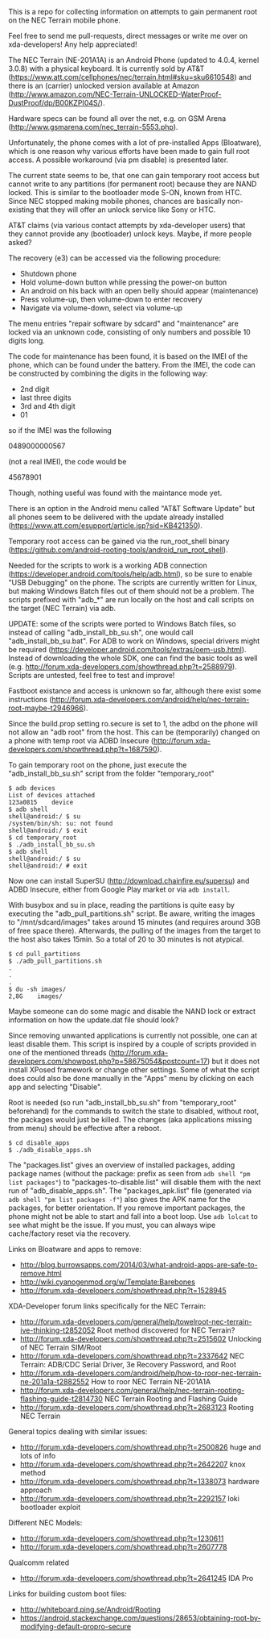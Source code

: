 This is a repo for collecting information on attempts to gain permanent root on the NEC Terrain mobile phone.

Feel free to send me pull-requests, direct messages or write me over on xda-developers! Any help appreciated!

The NEC Terrain (NE-201A1A) is an Android Phone (updated to 4.0.4, kernel 3.0.8) with a physical keyboard. It is currently sold by AT&T (https://www.att.com/cellphones/nec/terrain.html#sku=sku6610548) and there is an (carrier) unlocked version available at Amazon (http://www.amazon.com/NEC-Terrain-UNLOCKED-WaterProof-DustProof/dp/B00KZPI04S/).

Hardware specs can be found all over the net, e.g. on GSM Arena (http://www.gsmarena.com/nec_terrain-5553.php).

Unfortunately, the phone comes with a lot of pre-installed Apps (Bloatware), which is one reason why various efforts have been made to gain full root access. A possible workaround (via pm disable) is presented later.

The current state seems to be, that one can gain temporary root access but cannot write to any partitions (for permanent root) because they are NAND locked. This is similar to the bootloader mode S-ON, known from HTC. Since NEC stopped making mobile phones, chances are basically non-existing that they will offer an unlock service like Sony or HTC.

AT&T claims (via various contact attempts by xda-developer users) that they cannot provide any (bootloader) unlock keys. Maybe, if more people asked?

The recovery (e3) can be accessed via the following procedure:
* Shutdown phone
* Hold volume-down button while pressing the power-on button
* An android on his back with an open belly should appear (maintenance)
* Press volume-up, then volume-down to enter recovery
* Navigate via volume-down, select via volume-up

The menu entries "repair software by sdcard" and "maintenance" are locked via an unknown code, consisting of only numbers and possible 10 digits long.

The code for maintenance has been found, it is based on the IMEI of the phone, which can be found under the battery. From the IMEI, the code can be constructed by combining the digits in the following way:

* 2nd digit
* last three digits
* 3rd and 4th digit
* 01

so if the IMEI was the following 

0489000000567 

(not a real IMEI), the code would be

45678901

Though, nothing useful was found with the maintance mode yet.

There is an option in the Android menu called "AT&T Software Update" but all phones seem to be delivered with the update already installed (https://www.att.com/esupport/article.jsp?sid=KB421350).

Temporary root access can be gained via the run_root_shell binary (https://github.com/android-rooting-tools/android_run_root_shell).

Needed for the scripts to work is a working ADB connection (https://developer.android.com/tools/help/adb.html), so be sure to enable "USB Debugging" on the phone. The scripts are currently written for Linux, but making Windows Batch files out of them should not be a problem. The scripts prefixed with "adb_*" are run locally on the host and call scripts on the target (NEC Terrain) via adb.

UPDATE: some of the scripts were ported to Windows Batch files, so instead of calling "adb_install_bb_su.sh", one would call "adb_install_bb_su.bat". For ADB to work on Windows, special drivers might be required (https://developer.android.com/tools/extras/oem-usb.html). Instead of downloading the whole SDK, one can find the basic tools as well (e.g. http://forum.xda-developers.com/showthread.php?t=2588979). Scripts are untested, feel free to test and improve!

Fastboot existance and access is unknown so far, although there exist some instructions (http://forum.xda-developers.com/android/help/nec-terrain-root-maybe-t2946966).

Since the build.prop setting ro.secure is set to 1, the adbd on the phone will not allow an "adb root" from the host. This can be (temporarily) changed on a phone with temp root via ADBD Insecure (http://forum.xda-developers.com/showthread.php?t=1687590).

To gain temporary root on the phone, just execute the "adb_install_bb_su.sh" script from the folder "temporary_root"

```
$ adb devices
List of devices attached 
123a0815    device
$ adb shell
shell@android:/ $ su
/system/bin/sh: su: not found
shell@android:/ $ exit
$ cd temporary_root
$ ./adb_install_bb_su.sh
$ adb shell
shell@android:/ $ su
shell@android:/ # exit
```
Now one can install SuperSU (http://download.chainfire.eu/supersu) and ADBD Insecure, either from Google Play market or via `adb install`.

With busybox and su in place, reading the partitions is quite easy by executing the "adb_pull_partitions.sh" script. Be aware, writing the images to "/mnt/sdcard/images" takes around 15 minutes (and requires around 3GB of free space there). Afterwards, the pulling of the images from the target to the host also takes 15min. So a total of 20 to 30 minutes is not atypical.

```
$ cd pull_partitions
$ ./adb_pull_partitions.sh
.
.
.
$ du -sh images/
2,8G    images/
```

Maybe someone can do some magic and disable the NAND lock or extract information on how the update.dat file should look?

Since removing unwanted applications is currently not possible, one can at least disable them. This script is inspired by a couple of scripts provided in one of the mentioned threads (http://forum.xda-developers.com/showpost.php?p=58675054&postcount=17) but it does not install XPosed framework or change other settings. Some of what the script does could also be done manually in the "Apps" menu by clicking on each app and selecting "Disable".

 Root is needed (so run "adb_install_bb_su.sh" from "temporary_root" beforehand) for the commands to switch the state to disabled, without root, the packages would just be killed. The changes (aka applications missing from menu) should be effective after a reboot.

```
$ cd disable_apps
$ ./adb_disable_apps.sh
```

The "packages.list" gives an overview of installed packages, adding package names (without the package: prefix as seen from `adb shell "pm list packages"`) to "packages-to-disable.list" will disable them with the next run of "adb_disable_apps.sh". The "packages_apk.list" file (generated via `adb shell "pm list packages -f"`) also gives the APK name for the packages, for better orientation. If you remove important packages, the phone might not be able to start and fall into a boot loop. Use `adb lolcat` to see what might be the issue. If you must, you can always wipe cache/factory reset via the recovery.

Links on Bloatware and apps to remove:
* http://blog.burrowsapps.com/2014/03/what-android-apps-are-safe-to-remove.html
* http://wiki.cyanogenmod.org/w/Template:Barebones
* http://forum.xda-developers.com/showthread.php?t=1528945

XDA-Developer forum links specifically for the NEC Terrain:
* http://forum.xda-developers.com/general/help/towelroot-nec-terrain-ive-thinking-t2852052 Root method discovered for NEC Terrain?
* http://forum.xda-developers.com/showthread.php?t=2515602 Unlocking of NEC Terrain SIM/Root 
* http://forum.xda-developers.com/showthread.php?t=2337642 NEC Terrain: ADB/CDC Serial Driver, 3e Recovery Password, and Root
* http://forum.xda-developers.com/android/help/how-to-roor-nec-terrain-ne-201a1a-t2882552 How to roor NEC Terrain NE-201A1A
* http://forum.xda-developers.com/general/help/nec-terrain-rooting-flashing-guide-t2814730 NEC Terrain Rooting and Flashing Guide
* http://forum.xda-developers.com/showthread.php?t=2683123 Rooting NEC Terrain

General topics dealing with similar issues:
* http://forum.xda-developers.com/showthread.php?t=2500826 huge and lots of info
* http://forum.xda-developers.com/showthread.php?t=2642207 knox method
* http://forum.xda-developers.com/showthread.php?t=1338073 hardware approach
* http://forum.xda-developers.com/showthread.php?t=2292157 loki bootloader exploit

Different NEC Models:
* http://forum.xda-developers.com/showthread.php?t=1230611
* http://forum.xda-developers.com/showthread.php?t=2607778

Qualcomm related
* http://forum.xda-developers.com/showthread.php?t=2641245 IDA Pro

Links for building custom boot files:
* http://whiteboard.ping.se/Android/Rooting
* https://android.stackexchange.com/questions/28653/obtaining-root-by-modifying-default-propro-secure


